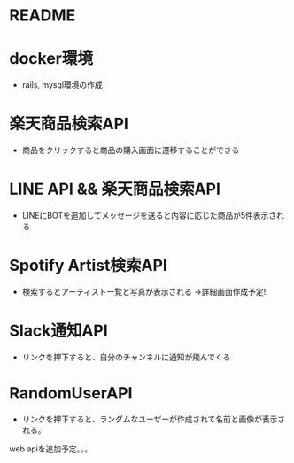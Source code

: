# README

# docker環境

* rails, mysql環境の作成

# 楽天商品検索API

* 商品をクリックすると商品の購入画面に遷移することができる

# LINE API && 楽天商品検索API

* LINEにBOTを追加してメッセージを送ると内容に応じた商品が5件表示される

# Spotify Artist検索API

* 検索するとアーティスト一覧と写真が表示される
->詳細画面作成予定!!

# Slack通知API

* リンクを押下すると、自分のチャンネルに通知が飛んでくる
# RandomUserAPI

* リンクを押下すると、ランダムなユーザーが作成されて名前と画像が表示される。

web apiを追加予定。。。
